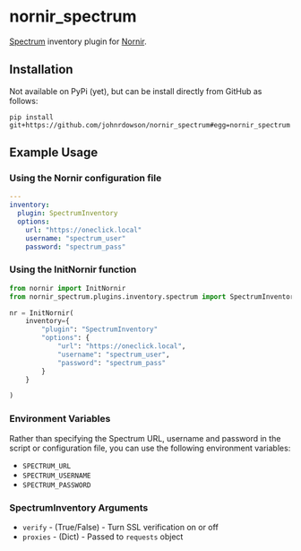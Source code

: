 # nornir_spectrum

[Spectrum](https://www.broadcom.com/info/aiops/dx-spectrum) inventory plugin for [Nornir](https://github.com/nornir-automation/nornir).

## Installation

Not available on PyPi (yet), but can be install directly from GitHub as follows: 

```
pip install git+https://github.com/johnrdowson/nornir_spectrum#egg=nornir_spectrum
```

## Example Usage

### Using the Nornir configuration file

```yaml
---
inventory:
  plugin: SpectrumInventory
  options:
    url: "https://oneclick.local"
    username: "spectrum_user"
    password: "spectrum_pass"
```

### Using the InitNornir function

```python
from nornir import InitNornir
from nornir_spectrum.plugins.inventory.spectrum import SpectrumInventory

nr = InitNornir(
    inventory={
        "plugin": "SpectrumInventory"
        "options": {
            "url": "https://oneclick.local",
            "username": "spectrum_user",
            "password": "spectrum_pass"
        }
    }

)
```

### Environment Variables

Rather than specifying the Spectrum URL, username and password in the script or configuration file, you can use the following environment variables:

- `SPECTRUM_URL`
- `SPECTRUM_USERNAME`
- `SPECTRUM_PASSWORD`

### SpectrumInventory Arguments

- `verify` - (True/False) - Turn SSL verification on or off
- `proxies` - (Dict) - Passed to `requests` object